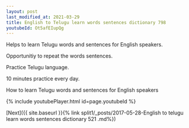 ```yaml
---
layout: post
last_modified_at: 2021-03-29
title: English to Telugu learn words sentences dictionary 798 
youtubeId: Ot5afEIupQg
---
```

 
 
Helps to learn Telugu words and sentences for English speakers.

Opportunitiy to repeat the words sentences. 

Practice Telugu language. 
 
10 minutes practice every day. 
 
How to learn Telugu words and sentences for English speakers 
 
{% include youtubePlayer.html id=page.youtubeId %}
 
 
[Next]({{ site.baseurl }}{% link  split1/_posts/2017-05-28-English to telugu learn words sentences dictionary 521 .md%})
 
